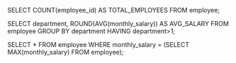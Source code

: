 SELECT COUNT(employee_id) AS TOTAL_EMPLOYEES FROM employee;

SELECT department, ROUND(AVG(monthly_salary)) AS AVG_SALARY
FROM employee
GROUP BY department
HAVING department>1;


SELECT *
FROM employee 
WHERE monthly_salary = 
    (SELECT MAX(monthly_salary)
    FROM employee);
